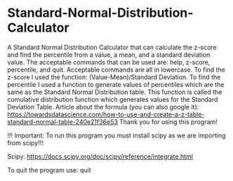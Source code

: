 # Standard-Normal-Distribution-Calculator
A Standard Normal Distribution Calculator that can calculate the z-score and find the percentile from a value, a mean, and a standard deviation value.
The acceptable commands that can be used are: help, z-score, percentile, and quit. Acceptable commands are all in lowercase.
To find the z-score I used the function: (Value-Mean)/Standard Deviation.
To find the percentile I used a function to generate values of percentiles which are the same as the Standard Normal Distribution table.
This function is called the cumulative distribution function which generates values for the Standard Deviation Table.
Article about the formula (you can also google it): https://towardsdatascience.com/how-to-use-and-create-a-z-table-standard-normal-table-240e21f36e53
Thank you for using this program!

!!! Important: To run this program you must install scipy as we are importing from scipy!!!

Scipy: https://docs.scipy.org/doc/scipy/reference/integrate.html

To quit the program use: quit
